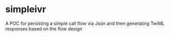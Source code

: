 # simpleivr
A POC for persisting a simple call flow via Json and then generating TwiML responses based on the flow design
